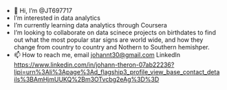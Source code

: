 - 👋 Hi, I’m @JT697717
-  I’m interested in data analytics 
-  I’m currently learning data analytics through Coursera
-  I’m looking to collaborate on data scinece projects on birthdates to find out what the most popular star signs are world wide, and how they change from country to country and Nothern to Southern hemishper.
- 📫 How to reach me, email johannt30@gmail.com LinkedIn https://www.linkedin.com/in/johann-theron-07ab22236?lipi=urn%3Ali%3Apage%3Ad_flagship3_profile_view_base_contact_details%3BAmHjmUUKQ%2Bm3OTvcbg2eAg%3D%3D

<!---
JT697717/JT697717 is a ✨ special ✨ repository because its `README.md` (this file) appears on your GitHub profile.
You can click the Preview link to take a look at your changes.
--->
